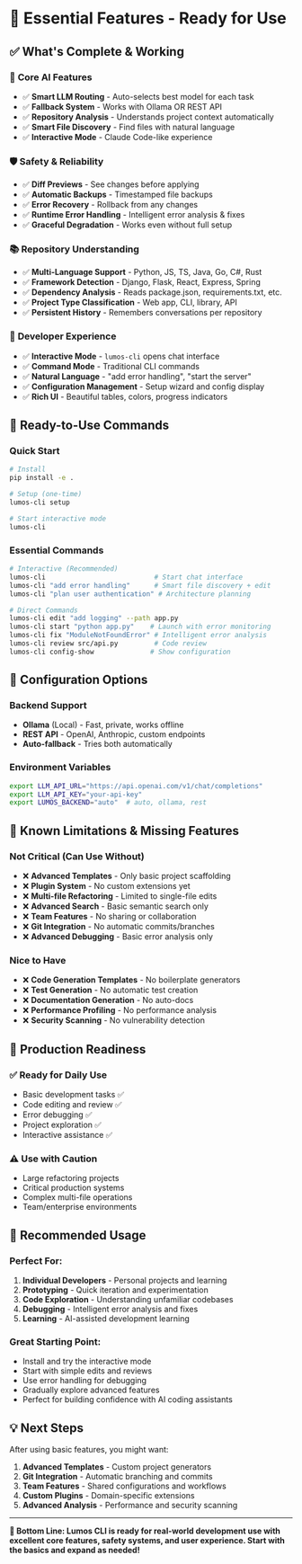 # 🚀 Essential Features - Ready for Use

## ✅ **What's Complete & Working**

### 🤖 **Core AI Features**
- ✅ **Smart LLM Routing** - Auto-selects best model for each task
- ✅ **Fallback System** - Works with Ollama OR REST API
- ✅ **Repository Analysis** - Understands project context automatically
- ✅ **Smart File Discovery** - Find files with natural language
- ✅ **Interactive Mode** - Claude Code-like experience

### 🛡️ **Safety & Reliability** 
- ✅ **Diff Previews** - See changes before applying
- ✅ **Automatic Backups** - Timestamped file backups
- ✅ **Error Recovery** - Rollback from any changes
- ✅ **Runtime Error Handling** - Intelligent error analysis & fixes
- ✅ **Graceful Degradation** - Works even without full setup

### 📚 **Repository Understanding**
- ✅ **Multi-Language Support** - Python, JS, TS, Java, Go, C#, Rust
- ✅ **Framework Detection** - Django, Flask, React, Express, Spring
- ✅ **Dependency Analysis** - Reads package.json, requirements.txt, etc.
- ✅ **Project Type Classification** - Web app, CLI, library, API
- ✅ **Persistent History** - Remembers conversations per repository

### 🔧 **Developer Experience**
- ✅ **Interactive Mode** - `lumos-cli` opens chat interface
- ✅ **Command Mode** - Traditional CLI commands
- ✅ **Natural Language** - "add error handling", "start the server"
- ✅ **Configuration Management** - Setup wizard and config display
- ✅ **Rich UI** - Beautiful tables, colors, progress indicators

## 🎯 **Ready-to-Use Commands**

### **Quick Start**
```bash
# Install
pip install -e .

# Setup (one-time)
lumos-cli setup

# Start interactive mode
lumos-cli
```

### **Essential Commands**
```bash
# Interactive (Recommended)
lumos-cli                           # Start chat interface
lumos-cli "add error handling"      # Smart file discovery + edit
lumos-cli "plan user authentication" # Architecture planning

# Direct Commands  
lumos-cli edit "add logging" --path app.py
lumos-cli start "python app.py"    # Launch with error monitoring
lumos-cli fix "ModuleNotFoundError" # Intelligent error analysis
lumos-cli review src/api.py         # Code review
lumos-cli config-show              # Show configuration
```

## 🔧 **Configuration Options**

### **Backend Support**
- **Ollama** (Local) - Fast, private, works offline
- **REST API** - OpenAI, Anthropic, custom endpoints
- **Auto-fallback** - Tries both automatically

### **Environment Variables**
```bash
export LLM_API_URL="https://api.openai.com/v1/chat/completions"
export LLM_API_KEY="your-api-key"
export LUMOS_BACKEND="auto"  # auto, ollama, rest
```

## 🚨 **Known Limitations & Missing Features**

### **Not Critical (Can Use Without)**
- ❌ **Advanced Templates** - Only basic project scaffolding
- ❌ **Plugin System** - No custom extensions yet  
- ❌ **Multi-file Refactoring** - Limited to single-file edits
- ❌ **Advanced Search** - Basic semantic search only
- ❌ **Team Features** - No sharing or collaboration
- ❌ **Git Integration** - No automatic commits/branches
- ❌ **Advanced Debugging** - Basic error analysis only

### **Nice to Have**
- ❌ **Code Generation Templates** - No boilerplate generators
- ❌ **Test Generation** - No automatic test creation
- ❌ **Documentation Generation** - No auto-docs
- ❌ **Performance Profiling** - No performance analysis
- ❌ **Security Scanning** - No vulnerability detection

## 🎉 **Production Readiness**

### ✅ **Ready for Daily Use**
- Basic development tasks ✅
- Code editing and review ✅  
- Error debugging ✅
- Project exploration ✅
- Interactive assistance ✅

### ⚠️ **Use with Caution**
- Large refactoring projects
- Critical production systems
- Complex multi-file operations
- Team/enterprise environments

## 🚀 **Recommended Usage**

### **Perfect For:**
1. **Individual Developers** - Personal projects and learning
2. **Prototyping** - Quick iteration and experimentation  
3. **Code Exploration** - Understanding unfamiliar codebases
4. **Debugging** - Intelligent error analysis and fixes
5. **Learning** - AI-assisted development learning

### **Great Starting Point:**
- Install and try the interactive mode
- Start with simple edits and reviews
- Use error handling for debugging
- Gradually explore advanced features
- Perfect for building confidence with AI coding assistants

## 💡 **Next Steps**

After using basic features, you might want:
1. **Advanced Templates** - Custom project generators
2. **Git Integration** - Automatic branching and commits  
3. **Team Features** - Shared configurations and workflows
4. **Custom Plugins** - Domain-specific extensions
5. **Advanced Analysis** - Performance and security scanning

---

**🌟 Bottom Line: Lumos CLI is ready for real-world development use with excellent core features, safety systems, and user experience. Start with the basics and expand as needed!**